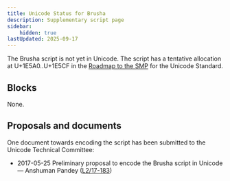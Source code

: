 ```yaml
---
title: Unicode Status for Brusha
description: Supplementary script page
sidebar:
    hidden: true
lastUpdated: 2025-09-17
---
```


The Brusha script is not yet in Unicode. The script has a tentative allocation at U+1E5A0..U+1E5CF in the [Roadmap to the SMP](http://www.unicode.org/roadmaps/smp/) for the Unicode Standard.

## Blocks

None.

## Proposals and documents

One document towards encoding the script has been submitted to the Unicode Technical Committee:
- 2017-05-25 Preliminary proposal to encode the Brusha script in Unicode — Anshuman Pandey ([L2/17-183](http://www.unicode.org/cgi-bin/GetMatchingDocs.pl?L2/17-183))
